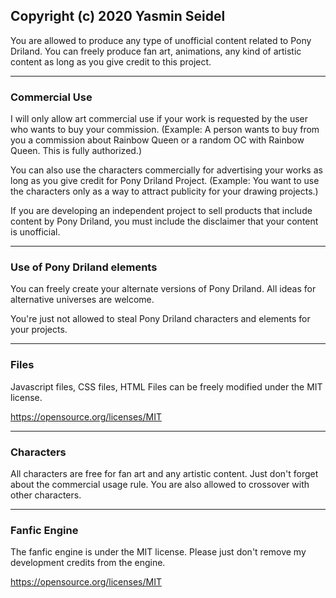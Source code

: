 ## Copyright (c) 2020 Yasmin Seidel
You are allowed to produce any type of unofficial content related to Pony Driland.
You can freely produce fan art, animations, any kind of artistic content as long as you give credit to this project.

<hr/>

### Commercial Use
I will only allow art commercial use if your work is requested by the user who wants to buy your commission. (Example: A person wants to buy from you a commission about Rainbow Queen or a random OC with Rainbow Queen. This is fully authorized.) 

You can also use the characters commercially for advertising your works as long as you give credit for Pony Driland Project. (Example: You want to use the characters only as a way to attract publicity for your drawing projects.)

If you are developing an independent project to sell products that include content by Pony Driland, you must include the disclaimer that your content is unofficial.

<hr/>

### Use of Pony Driland elements
You can freely create your alternate versions of Pony Driland. All ideas for alternative universes are welcome.

You're just not allowed to steal Pony Driland characters and elements for your projects.

<hr/>

### Files
Javascript files, CSS files, HTML Files can be freely modified under the MIT license.

https://opensource.org/licenses/MIT

<hr/>

### Characters
All characters are free for fan art and any artistic content. Just don't forget about the commercial usage rule. You are also allowed to crossover with other characters.

<hr/>

### Fanfic Engine
The fanfic engine is under the MIT license. Please just don't remove my development credits from the engine.

https://opensource.org/licenses/MIT